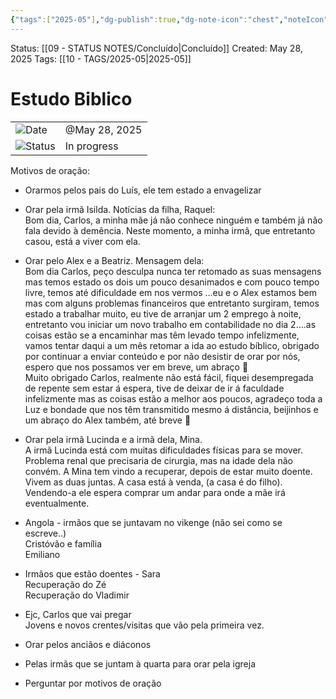 ```yaml
---
{"tags":["2025-05"],"dg-publish":true,"dg-note-icon":"chest","noteIcon":"chest","permalink":"/06-daily-weekly-tasks/estudo-biblico-28-05-2025/","dgPassFrontmatter":true,"created":"2025-10-16T10:27:01.568+01:00","updated":"2025-10-25T17:52:29.367+01:00"}
---
```


Status: [[09 - STATUS NOTES/Concluído\|Concluído]]
Created: May 28, 2025
Tags: [[10 - TAGS/2025-05\|2025-05]] 
# Estudo Biblico

|   |   |
|---|---|
|![](Dashboard/Attachments/calendar_gray%201287.svg)Date|@May 28, 2025|
|![](Dashboard/Attachments/burst_gray%209.svg)Status|In progress|

Motivos de oração:

- Orarmos pelos pais do Luís, ele tem estado a envagelizar
    

- Orar pela irmã Isilda. Notícias da filha, Raquel:  
    Bom dia, Carlos, a minha mãe já não conhece ninguém e também já não fala devido à demência. Neste momento, a minha irmã, que entretanto casou, está a viver com ela.
    

- Orar pelo Alex e a Beatriz. Mensagem dela:  
    Bom dia Carlos, peço desculpa nunca ter retomado as suas mensagens mas temos estado os dois um pouco desanimados e com pouco tempo livre, temos até dificuldade em nos vermos …eu e o Alex estamos bem mas com alguns problemas financeiros que entretanto surgiram, temos estado a trabalhar muito, eu tive de arranjar um 2 emprego à noite, entretanto vou iniciar um novo trabalho em contabilidade no dia 2….as coisas estão se a encaminhar mas têm levado tempo infelizmente, vamos tentar daqui a um mês retomar a ida ao estudo bíblico, obrigado por continuar a enviar conteúdo e por não desistir de orar por nós, espero que nos possamos ver em breve, um abraço 🥰  
    Muito obrigado Carlos, realmente não está fácil, fiquei desempregada de repente sem estar á espera, tive de deixar de ir á faculdade infelizmente mas as coisas estão a melhor aos poucos, agradeço toda a Luz e bondade que nos têm transmitido mesmo á distância, beijinhos e um abraço do Alex também, até breve 🤗
    

- Orar pela irmã Lucinda e a irmã dela, Mina.  
    A irmã Lucinda está com muitas dificuldades físicas para se mover. Problema renal que precisaria de cirurgia, mas na idade dela não convém. A Mina tem vindo a recuperar, depois de estar muito doente. Vivem as duas juntas. A casa está à venda, (a casa é do filho). Vendendo-a ele espera comprar um andar para onde a mãe irá eventualmente.
    

- Angola - irmãos que se juntavam no vikenge (não sei como se escreve..)  
    Cristóvão e família  
    Emiliano
    

- Irmãos que estão doentes - Sara  
    Recuperação do Zé  
    Recuperação do Vladimir
    

- Ejc, Carlos que vai pregar  
    Jovens e novos crentes/visitas que vão pela primeira vez.
    

- Orar pelos anciãos e diáconos
    

- Pelas irmãs que se juntam à quarta para orar pela igreja
    

- Perguntar por motivos de oração